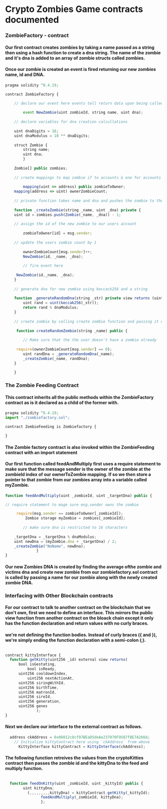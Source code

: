 # Crypto Zombies Game contracts documented


### ZombieFactory - contract
#### Our first contract creates zombies by taking a name passed as a string then using a hash function to create a dna string. The name of the zombie and it's dna is added to an array of zombie structs called zombies.
#### Once our zombie is created an event is fired returning our new zombies name, id and DNA.

```js
pragma solidity ^0.4.19;

contract ZombieFactory {

    // declare our event here events tell return data upon being called
    
        event NewZombie(uint zombieId, string name, uint dna);
    
    // declare variables for dna creation calcullations
    
    uint dnaDigits = 16;
    uint dnaModulus = 10 ** dnaDigits;
		
    struct Zombie {
        string name;
        uint dna;
        }
					
    Zombie[] public zombies;
    
	// create mappings to map zombie if to accounts & one for accounts to zombie counts;
	
        mapping(uint => address) public zombieToOwner;
	mapping(address => uint) ownerZombieCount;
    
	// private function takes name and dna and pushes the zombie to the zombies array
	
    function _createZombie(string _name, uint _dna) private {
    uint id = zombies.push(Zombie(_name, _dna)) - 1;
    
	// assign the id of the new zombie to our users account
	
        zombieToOwner[id] = msg.sender;
	
	// update the users zombie count by 1
	
		ownerZombieCount[msg.sender]++;
		NewZombie(id, _name, _dna);
		
        // fire event here
	
     NewZombie(id,_name, _dna);
    } 
    
	// generate dna for new zombie using keccack256 and a string								    
	
    function _generateRandomDna(string _str) private view returns (uint) {
        uint rand = uint(keccak256(_str));
        return rand % dnaModulus;
    }
    
	// create zombie by calling create zombie function and passing it dna												    
	
     function createRandomZombie(string _name) public {
	
        // Make sure that the the user doesn't have a zombie already
	
     require(ownerZombieCount[msg.sender] == 0);
        uint randDna = _generateRandomDna(_name);
        _createZombie(_name, randDna);
    }
							    
    }
```

### The Zombie Feeding Contract

#### This contract inherits all the public methods within the ZombieFactory contract as is it declared as a child of the former with.

```js
pragma solidity ^0.4.19;
import "./zombiefactory.sol";

contract ZombieFeeding is Zombiefactory {

}
```

#### The Zombie factory contract is also invoked within the ZombieFeeding contract with an import statement

#### Our first function called feedAndMultiply first uses a require statement to make sure that the message sender is the owner of the zombie at the zombieId index of our ownerToZombie mapping. If so we then store a pointer to that zombie from our zombies array into a variable called myZombie.


```js
function feedAndMultiply(uint _zombieId, uint _targetDna) public {

// require statement to mage sure msg.sender owns the zombie 

	 require(msg.sender == zombieToOwner[_zombieId]);
         Zombie storage myZombie = zombies[_zombieId];
	 
	    // make sure dna is restricted to 16 characters
	    
	_targetDna = _targetDna % dnaModulus;
    uint newDna = (myZombie.dna + _targetDna) / 2;
	_createZombie("NoName", newDna);
			  }
}
```

#### Our new Zombies DNA is created by finding the average ofthe zombie and victims dna and create new zombie from our zombiefactory.sol contract is called by passing a name for our zombie along with the newly created zombie DNA.

### Interfacing with Other Blockchain contracts

#### For our contract to talk to another contract on the blockchain that we don't own, first we need to define an interface. This mirrors the public view function from another contract on the bloack chain except it only has the function declaration and return values with no curly braces.

####  we're not defining the function bodies. Instead of curly braces ({ and }), we're simply ending the function declaration with a semi-colon (;).

```js

contract kittyInterface {
  function getKitty(uint256 _id) external view returns(
	  bool isGestating,
          bool isReady,
	  uint256 cooldownIndex,
          uint256 nextActionAt,
	  uint256 siringWithId,
	  uint256 birthTime,
	  uint256 matronId,
	  uint256 sireId,
	  uint256 generation,
	  uint256 genes
	          );
}

```
#### Next we declare our interface to the external contract as follows.

```js
  address ckAddress = 0x06012c8cf97BEaD5deAe237070F9587f8E7A266d;
    // Initialize kittyContract here using `ckAddress` from above
      KittyInterface kittyContract = KittyInterface(ckAddress);
```

#### The following function retreives the values from the cryptoKitties contract then passes the zomble id and the kittyDna to the feed and multiply function.

```js

  function feedOnKitty(uint _zombieId, uint _kittyId) public {
        uint kittyDna;
	      (,,,,,,,,,kittyDna) = kittyContract.getKitty(_kittyId);
	            feedAndMultiply(_zombieId, kittyDna);
		        };
```


